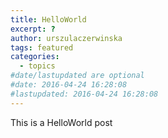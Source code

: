 ```yaml
---
title: HelloWorld
excerpt: ?
author: urszulaczerwinska
tags: featured
categories:
  - topics
#date/lastupdated are optional
#date: 2016-04-24 16:28:08
#lastupdated: 2016-04-24 16:28:08
---
```

This is a HelloWorld post
